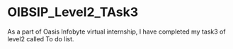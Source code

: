 # OIBSIP_Level2_TAsk3
As a part of Oasis Infobyte virtual internship, I have completed my task3 of level2 called To do list.
